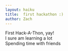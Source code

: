 ```yaml
---
layout: haiku
title:  first hackathon :)
author: Zach
---
```


First Hack-A-Thon, yay!<br>
I sure am learning a lot<br>
Spending time with friends<br>
